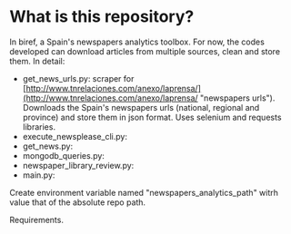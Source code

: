 # What is this repository?
In biref, a Spain's newspapers analytics toolbox. For now, the codes developed can download articles from multiple sources, clean and store them. In detail:

-	get\_news\_urls.py:  scraper for [http://www.tnrelaciones.com/anexo/laprensa/](http://www.tnrelaciones.com/anexo/laprensa/ "newspapers urls"). Downloads the Spain's newspapers urls (national, regional and province) and store them in json format. Uses selenium and requests libraries.
-	execute_newsplease\_cli.py:
-	get_news.py:
-	mongodb_queries.py:
-	newspaper\_library\_review.py:
-	main.py:





Create environment variable named "newspapers_analytics_path" witrh value that of the absolute repo path.

Requirements.
